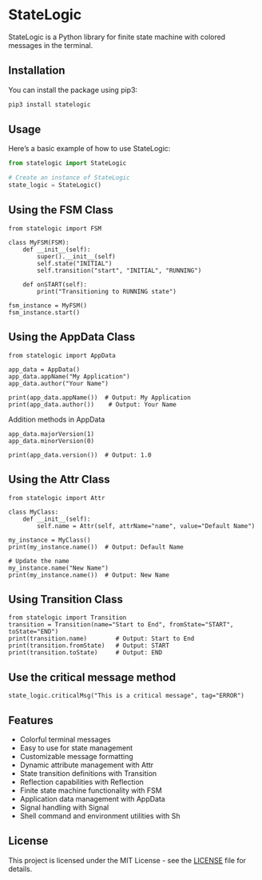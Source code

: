 # StateLogic

StateLogic is a Python library for finite state machine with colored messages in the terminal.

## Installation

You can install the package using pip3:

```bash
pip3 install statelogic
```

## Usage

Here’s a basic example of how to use StateLogic:

```python
from statelogic import StateLogic

# Create an instance of StateLogic
state_logic = StateLogic()
```

## Using the FSM Class
```
from statelogic import FSM

class MyFSM(FSM):
    def __init__(self):
        super().__init__(self)
        self.state("INITIAL")
        self.transition("start", "INITIAL", "RUNNING")
    
    def onSTART(self):
        print("Transitioning to RUNNING state")

fsm_instance = MyFSM()
fsm_instance.start()
```

## Using the AppData Class
```
from statelogic import AppData

app_data = AppData()
app_data.appName("My Application")
app_data.author("Your Name")

print(app_data.appName())  # Output: My Application
print(app_data.author())    # Output: Your Name
```

Addition methods in AppData


```
app_data.majorVersion(1)
app_data.minorVersion(0)

print(app_data.version())  # Output: 1.0
```


## Using the Attr Class

```
from statelogic import Attr

class MyClass:
    def __init__(self):
        self.name = Attr(self, attrName="name", value="Default Name")

my_instance = MyClass()
print(my_instance.name())  # Output: Default Name

# Update the name
my_instance.name("New Name")
print(my_instance.name())  # Output: New Name
```

## Using Transition Class
```
from statelogic import Transition
transition = Transition(name="Start to End", fromState="START", toState="END")
print(transition.name)        # Output: Start to End
print(transition.fromState)   # Output: START
print(transition.toState)     # Output: END
```


## Use the critical message method
```
state_logic.criticalMsg("This is a critical message", tag="ERROR")
```

## Features

- Colorful terminal messages
- Easy to use for state management
- Customizable message formatting
- Dynamic attribute management with Attr
- State transition definitions with Transition
- Reflection capabilities with Reflection
- Finite state machine functionality with FSM
- Application data management with AppData
- Signal handling with Signal
- Shell command and environment utilities with Sh

## License

This project is licensed under the MIT License - see the [LICENSE](LICENSE) file for details.
